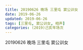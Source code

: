 ```yaml
---
title: 20190626 晚场 三里屯 窦公训女
date: 2019-06-26
updated: 2019-06-26
tags: [三里屯, 窦公训女, 相声]
categories: (2019)己亥年场次
---
```

20190626 晚场 三里屯 窦公训女

